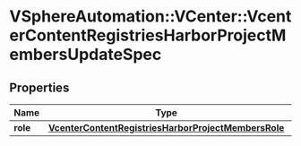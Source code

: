 # VSphereAutomation::VCenter::VcenterContentRegistriesHarborProjectMembersUpdateSpec

## Properties
Name | Type | Description | Notes
------------ | ------------- | ------------- | -------------
**role** | [**VcenterContentRegistriesHarborProjectMembersRole**](VcenterContentRegistriesHarborProjectMembersRole.md) |  | [optional] 


